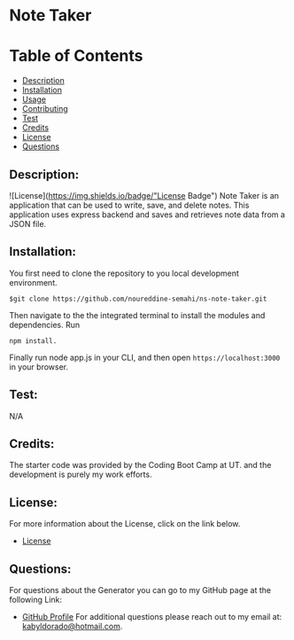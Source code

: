 # Note Taker
# Table of Contents
- [Description](#description)
- [Installation](#installation)
- [Usage](#usage) 
- [Contributing](#contributing)
- [Test](#test)
- [Credits](#credits)
- [License](#license) 
- [Questions](#questions)
## Description:
![License](https://img.shields.io/badge/"License Badge")
    Note Taker is an application that can be used to write, save, and delete notes. This application uses express backend and saves and retrieves note data from a JSON file.
## Installation:
You first need to clone the repository to you local development environment.

```
$git clone https://github.com/noureddine-semahi/ns-note-taker.git
```    
Then navigate to the the integrated terminal to install the modules and dependencies. Run
    
```
npm install.
```
    
Finally run  node app.js in your CLI, and then open `https://localhost:3000` in your browser.

## Test:
N/A
## Credits:
The starter code was provided by the Coding Boot Camp at UT. and the development is purely my work efforts.
## License:
For more information about the License, click on the link below.
    
- [License](https://opensource.org/licenses/)
## Questions:
For questions about the Generator you can go to my 
GitHub page at the following Link: 
- [GitHub Profile](https://github.com/noureddin-semahi)
For additional questions please reach out to my email at: kabyldorado@hotmail.com.
